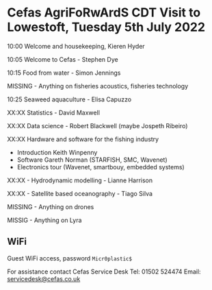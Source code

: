 # Cefas AgriFoRwArdS CDT Visit to Lowestoft, Tuesday 5th July 2022


10:00 Welcome and housekeeping, Kieren Hyder

10:05 Welcome to Cefas - Stephen Dye

10:15 Food from water - Simon Jennings

MISSING - Anything on fisheries acoustics, fisheries technology

10:25 Seaweed aquaculture - Elisa Capuzzo

XX:XX Statistics - David Maxwell

XX:XX Data science - Robert Blackwell (maybe Jospeth Ribeiro)

XX:XX Hardware and software for the fishing industry

- Introduction Keith Winpenny
- Software Gareth Norman (STARFISH, SMC, Wavenet)
- Electronics tour (Wavenet, smartbouy, embedded systems)
      
XX:XX - Hydrodynamic modelling - Lianne Harrison

XX:XX - Satellite based oceanography - Tiago Silva

MISSING - Anything on drones

MISSIG - Anything on Lyra


## WiFi

Guest WiFi access, password `Micr0plastic$`

For assistance contact Cefas Service Desk Tel: 01502 524474 Email: servicedesk@cefas.co.uk 
